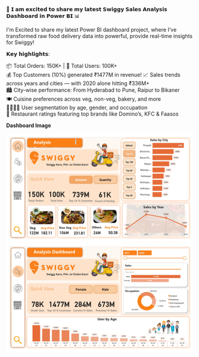 🚀 𝗜 𝗮𝗺 𝗲𝘅𝗰𝗶𝘁𝗲𝗱 𝘁𝗼 𝘀𝗵𝗮𝗿𝗲 𝗺𝘆 𝗹𝗮𝘁𝗲𝘀𝘁 𝗦𝘄𝗶𝗴𝗴𝘆 𝗦𝗮𝗹𝗲𝘀 𝗔𝗻𝗮𝗹𝘆𝘀𝗶𝘀 𝗗𝗮𝘀𝗵𝗯𝗼𝗮𝗿𝗱 𝗶𝗻 𝗣𝗼𝘄𝗲𝗿 𝗕𝗜 📊

I'm Excited to share my latest Power BI dashboard project, where I’ve transformed raw food delivery data into powerful, provide real-time insights for Swiggy!

𝗞𝗲𝘆 𝗵𝗶𝗴𝗵𝗹𝗶𝗴𝗵𝘁𝘀:

📦 Total Orders: 150K+ | 👥 Total Users: 100K+
<br>
💰 Top Customers (10%) generated ₹1477M in revenue!
📈 Sales trends across years and cities — with 2020 alone hitting ₹336M+
<br>
🏙️ City-wise performance: From Hyderabad to Pune, Raipur to Bikaner
<br>
🍽️ Cuisine preferences across veg, non-veg, bakery, and more
<br>
👩‍💼👨‍💼 User segmentation by age, gender, and occupation
<br>
🌟 Restaurant ratings featuring top brands like Domino’s, KFC & Faasos

**Dashboard Image**

<img src="https://github.com/Manish-Data-Analyst/Swiggy-Sales-Analysis-Power-BI-Dashboard/blob/cf0a9117c19a8800eeeb2253545d62c8bdcd5d1b/Swiggy%20Dashboard_page-0001.jpg" alt="Image Discription" width="600">

<br>

<img src="https://github.com/Manish-Data-Analyst/Swiggy-Sales-Analysis-Power-BI-Dashboard/blob/cf0a9117c19a8800eeeb2253545d62c8bdcd5d1b/Swiggy%20Dashboard_page-0002.jpg" alt="Image Discription" width="600">
